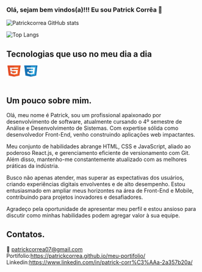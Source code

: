 ### Olá, sejam bem vindos(a)!!! Eu sou Patrick Corrêa 👋

![Patrickcorrea GitHub stats](https://github-readme-stats.vercel.app/api?username=patrickcorrea&show_icons=true&theme=neon)

![Top Langs](https://github-readme-stats.vercel.app/api/top-langs/?username=patrickcorrea&layout=compact&theme=neon)

## Tecnologias que uso no meu dia a dia

<div style="display: inline_block>
 <br/>
 https://img.shields.io/badge/JavaScript-F7DF1E?style=for-the-badge&logo=javascript&logoColor=black
<img height="30" width="40" src= https://raw.githubusercontent.com/devicons/devicon/master/icons/react/react-original.svg>
<img height="30" width="40" src= https://raw.githubusercontent.com/devicons/devicon/master/icons/html5/html5-original.svg>
<img height="30" width="40" src= https://raw.githubusercontent.com/devicons/devicon/master/icons/css3/css3-original.svg>
</div> <br/>
 
 ## Um pouco sobre mim.
 
<p>Olá, meu nome é Patrick, sou um profissional apaixonado por desenvolvimento de software, atualmente cursando o 4º semestre de Análise e Desenvolvimento de Sistemas. Com expertise sólida como desenvolvedor Front-End, venho construindo aplicações web impactantes.

Meu conjunto de habilidades abrange HTML, CSS e JavaScript, aliado ao poderoso React.js, e gerenciamento eficiente de versionamento com Git. Além disso, mantenho-me constantemente atualizado com as melhores práticas da indústria.

Busco não apenas atender, mas superar as expectativas dos usuários, criando experiências digitais envolventes e de alto desempenho. Estou entusiasmado em ampliar meus horizontes na área de Front-End e Mobile, contribuindo para projetos inovadores e desafiadores.

Agradeço pela oportunidade de apresentar meu perfil e estou ansioso para discutir como minhas habilidades podem agregar valor à sua equipe.<p/>
 
## Contatos.

📧 patrickcorrea07@gmail.com <br/>
Portifolio:https://patrickcorrea.github.io/meu-portifolio/ <br/>
Linkedin:https://www.linkedin.com/in/patrick-corr%C3%AAa-2a357b20a/

